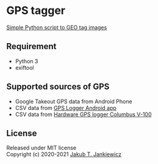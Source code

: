 # GPS tagger

[Simple Python script to GEO tag images](https://github.com/jcubic/gps.py)

## Requirement
* Python 3
* exiftool

## Supported sources of GPS
* Google Takeout GPS data from Android Phone
* CSV data from [GPS Logger Android app](https://play.google.com/store/apps/details?id=eu.basicairdata.graziano.gpslogger&hl=en_US&gl=US)
* CSV data from [Hardware GPS logger Columbus V-100](https://www.aliexpress.com/item/32792565470.html?spm=a2g0s.9042311.0.0.696e5c0frkqigj)

## License

Released under MIT license<br/>
Copyright (c) 2020-2021 [Jakub T. Jankiewicz](https://jcubic.pl/me)

